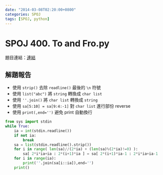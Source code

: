 ```yaml
---
date: "2014-03-08T02:20:00+0800"
categories: SPOJ
tags: [SPOJ, python]
---
```

# SPOJ 400. To and Fro.py

題目連結：[連結](http://www.spoj.com/problems/TOANDFRO/)

## 解題報告

* 使用 `strip()` 去除 `readline()` 最後的 `\n` 符號
* 使用 `list("abc")` 將 `string` 轉換成 `char list`
* 使用 `''.join()` 將 `char list` 轉換成 `string`
* 使用 `sa[5:10] = sa[9:4:-1]` 對 `char list` 進行部份 reverse
* 使用 `print(,end='')` 避免 print 自動換行

```python
from sys import stdin
while True:
	ia = int(stdin.readline())
	if not ia:
		break
	sa = list(stdin.readline().strip())
	for i in range( len(sa)//(2*ia) + (len(sa)%(2*ia)!=0) ):
		sa[ 2*i*ia+ia : 2*(i+1)*ia ] = sa[ 2*(i+1)*ia-1 : 2*i*ia+ia-1 : -1 ]
	for i in range(ia):
		print(''.join(sa[i::ia]),end='')
	print()
```
